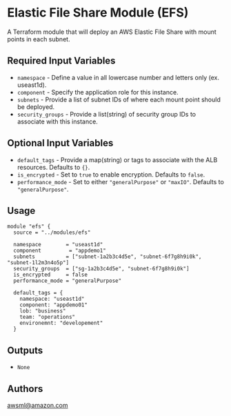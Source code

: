Elastic File Share Module (EFS)
===========

A Terraform module that will deploy an AWS Elastic File Share with mount points in each subnet.

Required Input Variables
----------------------

- `namespace` - Define a value in all lowercase number and letters only (ex. useast1d).
- `component` - Specify the application role for this instance.
- `subnets` - Provide a list of subnet IDs of where each mount point should be deployed.
- `security_groups` - Provide a list(string) of security group IDs to associate with this instance.

Optional Input Variables
----------------------

- `default_tags` - Provide a map(string) or tags to associate with the ALB resources. Defaults to `{}`.
- `is_encrypted` - Set to `true` to enable encryption. Defaults to `false`.
- `performance_mode` - Set to either `"generalPurpose"` or `"maxIO"`. Defaults to `"generalPurpose"`.

Usage
-----

```hcl
module "efs" {
  source = "../modules/efs"

  namespace        = "useast1d"
  component         = "appdemo1"
  subnets          = ["subnet-1a2b3c4d5e", "subnet-6f7g8h9i0k", "subnet-1l2m3n4o5p"]
  security_groups  = ["sg-1a2b3c4d5e", "subnet-6f7g8h9i0k"]
  is_encrypted     = false
  performance_mode = "generalPurpose"

  default_tags = {
    namespace: "useast1d"
    component: "appdemo01"
    lob: "business"
    team: "operations"
    environemnt: "developement"
  }
```

Outputs
----------------------

- `None`

Authors
----------------------

awsml@amazon.com
